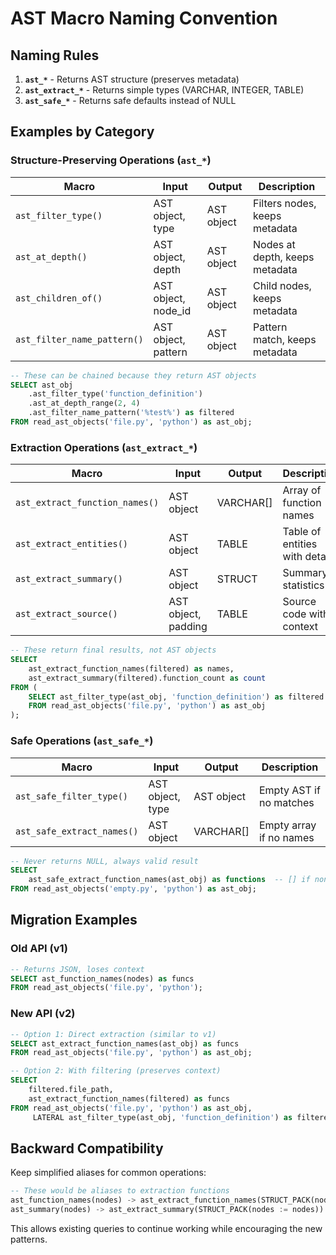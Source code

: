# AST Macro Naming Convention

## Naming Rules

1. **`ast_*`** - Returns AST structure (preserves metadata)
2. **`ast_extract_*`** - Returns simple types (VARCHAR, INTEGER, TABLE)
3. **`ast_safe_*`** - Returns safe defaults instead of NULL

## Examples by Category

### Structure-Preserving Operations (`ast_*`)

| Macro | Input | Output | Description |
|-------|-------|--------|-------------|
| `ast_filter_type()` | AST object, type | AST object | Filters nodes, keeps metadata |
| `ast_at_depth()` | AST object, depth | AST object | Nodes at depth, keeps metadata |
| `ast_children_of()` | AST object, node_id | AST object | Child nodes, keeps metadata |
| `ast_filter_name_pattern()` | AST object, pattern | AST object | Pattern match, keeps metadata |

```sql
-- These can be chained because they return AST objects
SELECT ast_obj
    .ast_filter_type('function_definition')
    .ast_at_depth_range(2, 4)
    .ast_filter_name_pattern('%test%') as filtered
FROM read_ast_objects('file.py', 'python') as ast_obj;
```

### Extraction Operations (`ast_extract_*`)

| Macro | Input | Output | Description |
|-------|-------|--------|-------------|
| `ast_extract_function_names()` | AST object | VARCHAR[] | Array of function names |
| `ast_extract_entities()` | AST object | TABLE | Table of entities with details |
| `ast_extract_summary()` | AST object | STRUCT | Summary statistics |
| `ast_extract_source()` | AST object, padding | TABLE | Source code with context |

```sql
-- These return final results, not AST objects
SELECT 
    ast_extract_function_names(filtered) as names,
    ast_extract_summary(filtered).function_count as count
FROM (
    SELECT ast_filter_type(ast_obj, 'function_definition') as filtered
    FROM read_ast_objects('file.py', 'python') as ast_obj
);
```

### Safe Operations (`ast_safe_*`)

| Macro | Input | Output | Description |
|-------|-------|--------|-------------|
| `ast_safe_filter_type()` | AST object, type | AST object | Empty AST if no matches |
| `ast_safe_extract_names()` | AST object | VARCHAR[] | Empty array if no names |

```sql
-- Never returns NULL, always valid result
SELECT 
    ast_safe_extract_function_names(ast_obj) as functions  -- [] if none
FROM read_ast_objects('empty.py', 'python') as ast_obj;
```

## Migration Examples

### Old API (v1)
```sql
-- Returns JSON, loses context
SELECT ast_function_names(nodes) as funcs
FROM read_ast_objects('file.py', 'python');
```

### New API (v2)
```sql
-- Option 1: Direct extraction (similar to v1)
SELECT ast_extract_function_names(ast_obj) as funcs
FROM read_ast_objects('file.py', 'python') as ast_obj;

-- Option 2: With filtering (preserves context)
SELECT 
    filtered.file_path,
    ast_extract_function_names(filtered) as funcs
FROM read_ast_objects('file.py', 'python') as ast_obj,
     LATERAL ast_filter_type(ast_obj, 'function_definition') as filtered;
```

## Backward Compatibility

Keep simplified aliases for common operations:
```sql
-- These would be aliases to extraction functions
ast_function_names(nodes) -> ast_extract_function_names(STRUCT_PACK(nodes := nodes))
ast_summary(nodes) -> ast_extract_summary(STRUCT_PACK(nodes := nodes))
```

This allows existing queries to continue working while encouraging the new patterns.